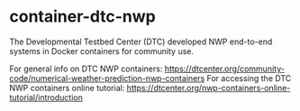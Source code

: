 # container-dtc-nwp
The Developmental Testbed Center (DTC) developed NWP end-to-end systems in Docker containers for community use.

For general info on DTC NWP containers: https://dtcenter.org/community-code/numerical-weather-prediction-nwp-containers
For accessing the DTC NWP containers online tutorial: https://dtcenter.org/nwp-containers-online-tutorial/introduction

